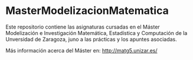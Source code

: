 # MasterModelizacionMatematica
Este repositorio contiene las asignaturas cursadas en el Máster Modelización e Investigación Matemática, Estadística y Computación de la Unversidad de Zaragoza, juno a las prácticas y los apuntes asociadas. 

Más información acerca del Máster en: http://matg5.unizar.es/
